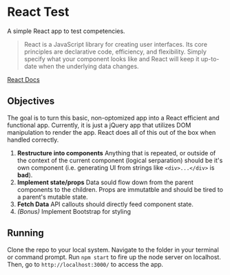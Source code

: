 # React Test
A simple React app to test competencies.

> React is a JavaScript library for creating user interfaces. Its core principles are declarative code, efficiency, and flexibility. Simply specify what your component looks like and React will keep it up-to-date when the underlying data changes.

[React Docs](https://facebook.github.io/react/index.html)

## Objectives
The goal is to turn this basic, non-optomized app into a React efficient and functional app. Currently, it is just a jQuery app that utilizes DOM manipulation to render the app. React does all of this out of the box when handled correctly.

1. **Restructure into components**
  Anything that is repeated, or outside of the context of the current component (logical serparation) should be it's own component (i.e. generating UI from strings like `<div>...</div>` is **bad**).
2. **Implement state/props**
  Data sould flow down from the parent components to the children. Props are immutatble and should be tired to a parent's mutable state.
3. **Fetch Data**
  API callouts should directly feed component state.
4. *(Bonus)* Implement Bootstrap for styling

## Running

Clone the repo to your local system. Navigate to the folder in your terminal or command prompt. Run `npm start` to fire up the node server on localhost. Then, go to `http://localhost:3000/` to access the app.
